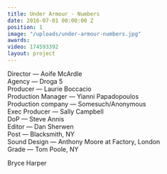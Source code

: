 ```yaml
---
title: Under Armour - Numbers
date: 2016-07-01 00:00:00 Z
position: 1
image: "/uploads/under-armour-numbers.jpg"
awards: 
video: 174593392
layout: project
---
```


Director — Aoife McArdle  
Agency — Droga 5  
Producer — Laurie Boccacio  
Production Manager — Yianni Papadopoulos  
Production company — Somesuch/Anonymous  
Exec Producer — Sally Campbell  
DoP — Steve Annis  
Editor — Dan Sherwen   
Post — Blacksmith, NY  
Sound Design — Anthony Moore at Factory, London  
Grade — Tom Poole, NY

Bryce Harper